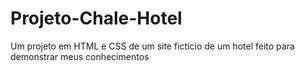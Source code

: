 # Projeto-Chale-Hotel
Um projeto em HTML e CSS de um site fictício de um hotel feito para demonstrar meus conhecimentos
